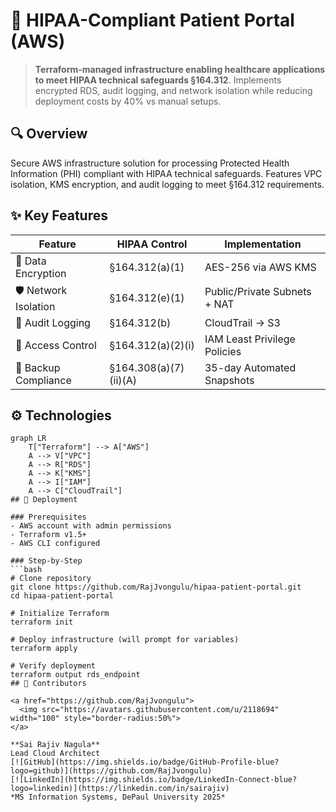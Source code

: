 # 🏥 HIPAA-Compliant Patient Portal (AWS)

> **Terraform-managed infrastructure enabling healthcare applications to meet HIPAA technical safeguards §164.312**. Implements encrypted RDS, audit logging, and network isolation while reducing deployment costs by 40% vs manual setups.

## 🔍 Overview
Secure AWS infrastructure solution for processing Protected Health Information (PHI) compliant with HIPAA technical safeguards. Features VPC isolation, KMS encryption, and audit logging to meet §164.312 requirements.

## ✨ Key Features
| **Feature**               | **HIPAA Control**       | **Implementation**               |
|---------------------------|-------------------------|----------------------------------|
| 🔐 Data Encryption       | §164.312(a)(1)          | AES-256 via AWS KMS              |
| 🛡️ Network Isolation     | §164.312(e)(1)          | Public/Private Subnets + NAT     |
| 📜 Audit Logging         | §164.312(b)             | CloudTrail → S3                  |
| 🔑 Access Control        | §164.312(a)(2)(i)       | IAM Least Privilege Policies     |
| 💾 Backup Compliance     | §164.308(a)(7)(ii)(A)   | 35-day Automated Snapshots       |

## ⚙️ Technologies

```mermaid
graph LR
    T["Terraform"] --> A["AWS"]
    A --> V["VPC"]
    A --> R["RDS"]
    A --> K["KMS"]
    A --> I["IAM"]
    A --> C["CloudTrail"]
## 🚀 Deployment

### Prerequisites
- AWS account with admin permissions
- Terraform v1.5+
- AWS CLI configured

### Step-by-Step
```bash
# Clone repository
git clone https://github.com/RajJvongulu/hipaa-patient-portal.git
cd hipaa-patient-portal

# Initialize Terraform
terraform init

# Deploy infrastructure (will prompt for variables)
terraform apply

# Verify deployment
terraform output rds_endpoint
## 👥 Contributors  

<a href="https://github.com/RajJvongulu">
  <img src="https://avatars.githubusercontent.com/u/2118694" width="100" style="border-radius:50%">
</a>

**Sai Rajiv Nagula**  
Lead Cloud Architect  
[![GitHub](https://img.shields.io/badge/GitHub-Profile-blue?logo=github)](https://github.com/RajJvongulu) 
[![LinkedIn](https://img.shields.io/badge/LinkedIn-Connect-blue?logo=linkedin)](https://linkedin.com/in/sairajiv)  
*MS Information Systems, DePaul University 2025*
